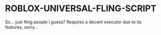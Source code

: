# ROBLOX-UNIVERSAL-FLING-SCRIPT
So... just fling people i guess? Requires a decent executor due to its features, sorry...
